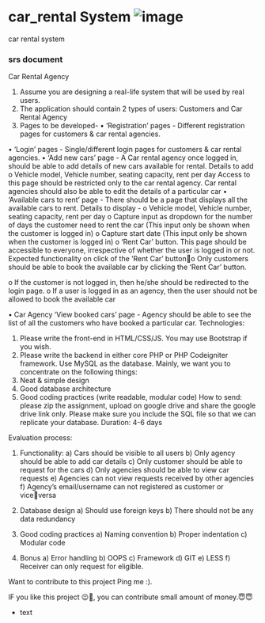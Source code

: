 # car_rental System ![image](https://user-images.githubusercontent.com/80354551/131217197-4bcb4e2e-9297-4681-a9ca-10853c8956ee.png)


car rental system
### srs document ###
Car Rental Agency
1. Assume you are designing a real-life system that will be used by real users.
2. The application should contain 2 types of users: Customers and Car Rental Agency
3. Pages to be developed- • ‘Registration’ pages - Different registration pages for customers & car rental 
agencies.


• ‘Login’ pages - Single/different login pages for customers & car rental 
agencies.
• ‘Add new cars’ page - A Car rental agency once logged in, should be able to 
add details of new cars available for rental. Details to add
o Vehicle model, Vehicle number, seating capacity, rent per day
Access to this page should be restricted only to the car rental agency. Car 
rental agencies should also be able to edit the details of a particular car
• ‘Available cars to rent’ page - There should be a page that displays all the 
available cars to rent. Details to display - o Vehicle model, Vehicle number, seating capacity, rent per day
o Capture input as dropdown for the number of days the customer need 
to rent the car (This input only be shown when the customer is logged 
in)
o Capture start date (This input only be shown when the customer is 
logged in)
o ‘Rent Car’ button.
This page should be accessible to everyone, irrespective of whether the user 
is logged in or not. Expected functionality on click of the ‘Rent Car’ button￾o Only customers should be able to book the available car by clicking 
the ‘Rent Car’ button.


o If the customer is not logged in, then he/she should be redirected to 
the login page.
o If a user is logged in as an agency, then the user should not be 
allowed to book the available car



• Car Agency ‘View booked cars’ page - Agency should be able to see the list 
of all the customers who have booked a particular car.
Technologies:
1. Please write the front-end in HTML/CSS/JS. You may use Bootstrap if you wish.
2. Please write the backend in either core PHP or PHP Codeigniter framework. Use 
MySQL as the database.
Mainly, we want you to concentrate on the following things:
1. Neat & simple design
2. Good database architecture
3. Good coding practices (write readable, modular code)
How to send: please zip the assignment, upload on google drive and share the google drive 
link only. Please make sure you include the SQL file so that we can replicate your database.
Duration: 4-6 days


Evaluation process:
1. Functionality:
a) Cars should be visible to all users
b) Only agency should be able to add car details
c) Only customer should be able to request for the cars
d) Only agencies should be able to view car requests
e) Agencies can not view requests received by other agencies
f) Agency’s email/username can not registered as customer or viceversa

2. Database design
a) Should use foreign keys
b) There should not be any data redundancy
3. Good coding practices
a) Naming convention
b) Proper indentation
c) Modular code

4. Bonus
a) Error handling
b) OOPS
c) Framework
d) GIT
e) LESS
f) Receiver can only request for eligible.

Want to contribute to this project Ping me :).

IF you like this project 😉🙂, you can contribute small amount of money.😇😇
<svg width="100" height="100" xmlns="http://www.w3.org/2000/svg">
<foreignObject width="100" height="100">
    <div xmlns="">
        <ul>
            <li>text</li>
        </ul>
        <form><script src="https://checkout.razorpay.com/v1/payment-button.js" data-payment_button_id="pl_HqtCwUW8Lwi2aD" async> </script> </form>
    </div>
</foreignObject>
</svg>
